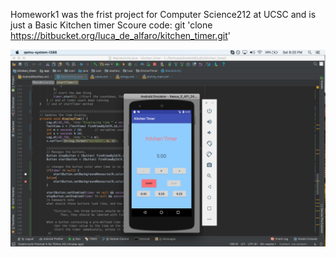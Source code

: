 Homework1 was the frist project for Computer Science212  at UCSC and is just a Basic Kitchen timer
Scoure code: git 'clone https://bitbucket.org/luca_de_alfaro/kitchen_timer.git'

![](https://raw.githubusercontent.com/MichaelJames0913/Mobile-Development/master/Android/Homework1/KitchenTimer.png)